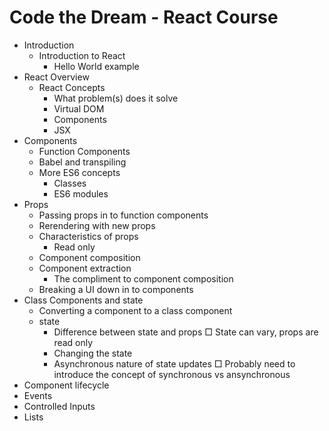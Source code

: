 # Code the Dream - React Course

* Introduction
    * Introduction to React
        * Hello World example
* React Overview
    * React Concepts
        * What problem(s) does it solve
        * Virtual DOM
        * Components
        * JSX
* Components
    * Function Components
    * Babel and transpiling
    * More ES6 concepts
        * Classes
        * ES6 modules
* Props
    * Passing props in to function components
    * Rerendering with new props
    * Characteristics of props
        * Read only
    * Component composition
    * Component extraction
        * The compliment to component composition
    * Breaking a UI down in to components
* Class Components and state
    * Converting a component to a class component
    * state
        * Difference between state and props
            □ State can vary, props are read only
        * Changing the state
        * Asynchronous nature of state updates
            □ Probably need to introduce the concept of synchronous vs ansynchronous
* Component lifecycle
* Events
* Controlled Inputs
* Lists
		
		
			
		
